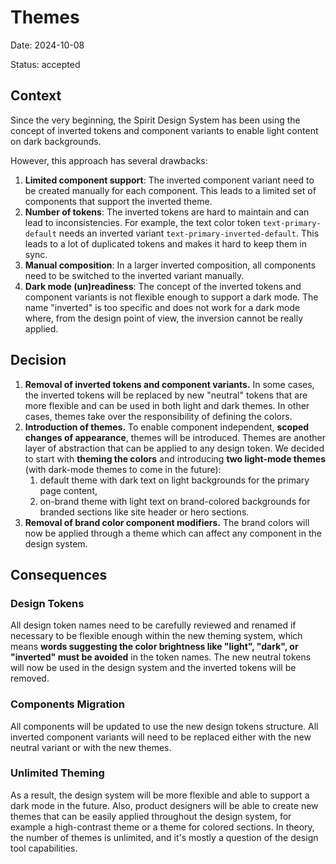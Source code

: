 # Themes

Date: 2024-10-08

Status: accepted

## Context

Since the very beginning, the Spirit Design System has been using the concept of inverted tokens and component variants
to enable light content on dark backgrounds.

However, this approach has several drawbacks:

1. **Limited component support**: The inverted component variant need to be created manually for each component. This
   leads to a limited set of components that support the inverted theme.
2. **Number of tokens**: The inverted tokens are hard to maintain and can lead to inconsistencies. For example, the text
   color token `text-primary-default` needs an inverted variant `text-primary-inverted-default`. This leads to a lot of
   duplicated tokens and makes it hard to keep them in sync.
3. **Manual composition**: In a larger inverted composition, all components need to be switched to the inverted variant
   manually.
4. **Dark mode (un)readiness**: The concept of the inverted tokens and component variants is not flexible enough to
   support a dark mode. The name "inverted" is too specific and does not work for a dark mode where, from the design
   point of view, the inversion cannot be really applied.

## Decision

1. **Removal of inverted tokens and component variants.** In some cases, the inverted tokens will be replaced by new
   "neutral" tokens that are more flexible and can be used in both light and dark themes. In other cases, themes take
   over the responsibility of defining the colors.
2. **Introduction of themes.** To enable component independent, **scoped changes of appearance**, themes will be
   introduced. Themes are another layer of abstraction that can be applied to any design token. We decided to start with
   **theming the colors** and introducing **two light-mode themes** (with dark-mode themes to come in the future):
   1. default theme with dark text on light backgrounds for the primary page content,
   2. on-brand theme with light text on brand-colored backgrounds for branded sections like site header or hero sections.
3. **Removal of brand color component modifiers.** The brand colors will now be applied through a theme which can affect
   any component in the design system.

## Consequences

### Design Tokens

All design token names need to be carefully reviewed and renamed if necessary to be flexible enough within the new
theming system, which means **words suggesting the color brightness like "light", "dark", or "inverted" must be
avoided** in the token names. The new neutral tokens will now be used in the design system and the inverted tokens will
be removed.

### Components Migration

All components will be updated to use the new design tokens structure. All inverted component variants will need to be
replaced either with the new neutral variant or with the new themes.

### Unlimited Theming

As a result, the design system will be more flexible and able to support a dark mode in the future. Also, product
designers will be able to create new themes that can be easily applied throughout the design system, for example a
high-contrast theme or a theme for colored sections. In theory, the number of themes is unlimited, and it's mostly a
question of the design tool capabilities.
